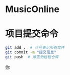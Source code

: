 # MusicOnline

# 项目提交命令

```bash
git add .  # 点号表示所有文件
git commit -m "提交信息"
git push  # 推送到远程仓库
```

你